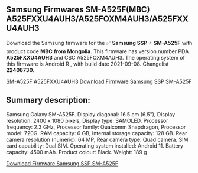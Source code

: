 <h2>Samsung Firmwares SM-A525F(MBC) A525FXXU4AUH3/A525FOXM4AUH3/A525FXXU4AUH3</h2>
Download the Samsung firmware for the ✅ <strong>Samsung SSP </strong> ⭐ <strong>SM-A525F</strong> with product code <strong>MBC</strong> <strong> from Mongolia</strong>. This firmware has version number PDA <strong>A525FXXU4AUH3</strong> and CSC A525FOXM4AUH3. The operating system of this firmware is Android R , with build date 2021-09-08. Changelist <strong>22408730</strong>.


[SM-A525F](https://samfirm.shop/samsung/model/SM-A525F)
[A525FXXU4AUH3](https://samfirm.shop/samsung/pda/A525FXXU4AUH3)
[Download Firmware Samsung SSP SM-A525F](https://samfirm.shop/samsung/firmware/454346)
<h2>Summary description:</h2>
<p>Samsung Galaxy SM-A525F. Display diagonal: 16.5 cm (6.5"), Display resolution: 2400 x 1080 pixels, Display type: SAMOLED. Processor frequency: 2.3 GHz, Processor family: Qualcomm Snapdragon, Processor model: 720G. RAM capacity: 6 GB, Internal storage capacity: 128 GB. Rear camera resolution (numeric): 64 MP, Rear camera type: Quad camera. SIM card capability: Dual SIM. Operating system installed: Android 11. Battery capacity: 4500 mAh. Product colour: Black. Weight: 189 g</p>


[Download Firmware Samsung SSP SM-A525F](https://samfirm.shop/samsung/firmware/454346)
